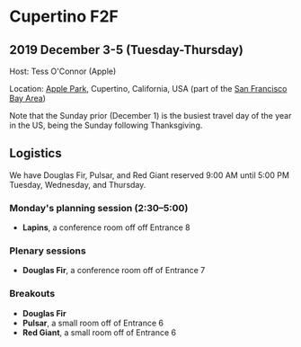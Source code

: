 # Cupertino F2F
## 2019 December 3-5 (Tuesday-Thursday)

Host: Tess O'Connor (Apple)

Location: [Apple Park](https://goo.gl/maps/R4TDR9z2xYy), Cupertino, California, USA (part of the [San Francisco Bay Area](https://en.wikipedia.org/wiki/San_Jose%E2%80%93San_Francisco%E2%80%93Oakland,_CA_Combined_Statistical_Area))

Note that the Sunday prior (December 1) is the busiest travel day of the year in the US, being the Sunday following Thanksgiving.

## Logistics

We have Douglas Fir, Pulsar, and Red Giant reserved 9:00 AM until 5:00 PM Tuesday, Wednesday, and Thursday.

### Monday's planning session (2:30–5:00)
* **Lapins**, a conference room off off Entrance 8

### Plenary sessions
* **Douglas Fir**, a conference room off of Entrance 7

### Breakouts
* **Douglas Fir**
* **Pulsar**, a small room off of Entrance 6
* **Red Giant**, a small room off of Entrance 6
